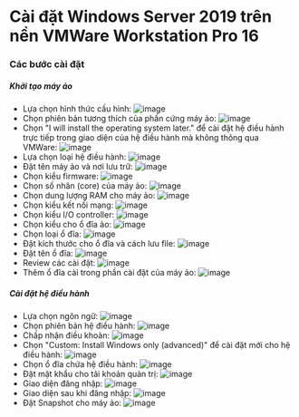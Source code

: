 # Cài đặt Windows Server 2019 trên nền VMWare Workstation Pro 16
### Các bước cài đặt
##### Khởi tạo máy ảo
- Lựa chọn hình thức cấu hình:
![image](./image/Install/Windows%201.png)
- Chọn phiên bản tương thích của phần cứng máy ảo:
![image](./image/Install/Windows%202.png)
- Chọn "I will install the operating system later." để cài đặt hệ điều hành trực tiếp trong giao diện của hệ điều hành mà không thông qua VMWare:
![image](./image/Install/Windows%203.png)
- Lựa chọn loại hệ điều hành:
![image](./image/Install/Windows%204.png)
- Đặt tên máy ảo và nơi lưu trữ:
![image](./image/Install/Windows%205.png)
- Chọn kiểu firmware:
![image](./image/Install/Windows%206.png)
- Chọn số nhân (core) của máy ảo:
![image](./image/Install/Windows%207.png)
- Chọn dung lượng RAM cho máy ảo:
![image](./image/Install/Windows%208.png)
- Chọn kiểu kết nối mạng:
![image](./image/Install/Windows%209.png)
- Chọn kiểu I/O controller:
![image](./image/Install/Windows%2010.png)
- Chọn kiểu cho ổ đĩa ảo:
![image](./image/Install/Windows%2011.png)
- Chọn loại ổ đĩa:
![image](./image/Install/Windows%2012.png)
- Đặt kích thước cho ổ đĩa và cách lưu file:
![image](./image/Install/Windows%2013.png)
- Đặt tên ổ đĩa:
![image](./image/Install/Windows%2014.png)
- Review các cài đặt:
![image](./image/Install/Windows%2015.png)
- Thêm ổ đĩa cài trong phần cài đặt của máy ảo:
![image](./image/Install/Windows%2016.png)

##### Cài đặt hệ điều hành
- Lựa chọn ngôn ngữ:
![image](./image/Install/Windows%2017.png)
- Chọn phiên bản hệ điều hành:
![image](./image/Install/Windows%2018.png)
- Chấp nhận điều khoản:
![image](./image/Install/Windows%2019.png)
- Chọn "Custom: Install Windows only (advanced)" để cài đặt mới cho hệ điều hành:
![image](./image/Install/Windows%2020.png)
- Chọn ổ đĩa chứa hệ điều hành:
![image](./image/Install/Windows%2021.png)
- Đặt mật khẩu cho tải khoản quản trị:
![image](./image/Install/Windows%2022.png)
- Giao diện đăng nhập:
![image](./image/Install/Windows%2023.png)
- Giao diện sau khi đăng nhập:
![image](./image/Install/Windows%2024.png)
- Đặt Snapshot cho máy ảo:
![image](./image/Install/Windows%2025.png)